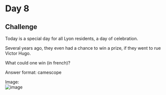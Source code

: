 # Day 8

## Challenge

Today is a special day for all Lyon residents, a day of celebration.

Several years ago, they even had a chance to win a prize, if they went to rue Victor Hugo.

What could one win (in french)?

Answer format: camescope

Image:<br>
![image](https://github.com/user-attachments/assets/baeefef0-23d8-4eb1-a7ae-3e0aa8cf0ff1)
